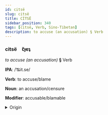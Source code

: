 ```yaml
---
id: citsë
slug: citsë
title: CİTSË
sidebar_position: 340
tags: [citsë, Verb, Sino-Tibetan]
description: to accuse (an accusation) § Verb
---
```


### citsë&emsp;<span kind="abugida">ꞇ̆ɟɐʇ</span>

*to accuse (an accusation)* **§** Verb

**IPA**: /ˈt͡ɕit.se/

**Verb**: to accuse/blame

**Noun**: an accusation/censure

**Modifier**: accusable/blamable

<details>
    <summary>Origin</summary>
    Mandarin 指責 zhǐzé /ʈʂǐtsé/<br/>
    <em>Sino-Tibetan Language Family</em>
</details>
